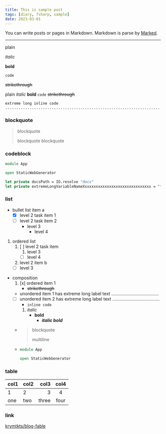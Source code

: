 ```yaml
---
title: This is sample post
tags: [diary, fsharp, sample]
date: 2023-03-01
---
```


You can write posts or pages in Markdown.
Markdown is parse by [Marked](https://marked.js.org/).

---

plain

_italic_

**bold**

`code`

~~strikethrough~~

plain _italic_ **bold** `code` ~~strikethrough~~

`extreme long inline code ......................................................................`

### blockquote

> blockquote
>
> blockquote
> blockquote

### codeblock

```fsharp
module App

open StaticWebGenerator

let private docsPath = IO.resolve "docs"
let private extremeLongVariableNameXxxxxxxxxxxxxxxxxxxxxxxxxxxxxxx = "this is long string long long long ..........."
```

### list

- bullet list item a
  - [x] level 2 task item 1
  - [ ] level 2 task item 2
    - level 3
      - level 4

1. ordered list
   1. [ ] level 2 task item
      1. level 3
      - [ ] level 4
   2. level 2 item b
   - [ ] level 3

- composition
  1. [x] ordered item 1
     - ~~strikethrough~~
  - unordered item 1 has extreme long label text ......................................
  - [ ] unordered item 2 has extreme long label text ......................................
    - `inline code`
    1. _italic_
       - **bold**
         - **_italic bold_**
  - > blockquote
    >
    > multiline
  - ```fsharp
    module App

    open StaticWebGenerator
    ```

### table

| col1 | col2 |  col3 | col4 |
| ---- | :--- | ----: | :--: |
| 1    | 2    |     3 |  4   |
| one  | two  | three | four |

### link

[krymtkts/blog-fable](https://github.com/krymtkts/blog-fable)
